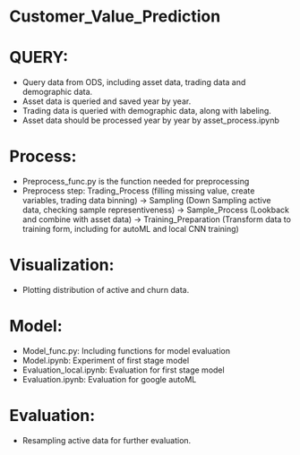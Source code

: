 # Customer_Value_Prediction

# QUERY:
- Query data from ODS, including asset data, trading data and demographic data.
- Asset data is queried and saved year by year.
- Trading data is queried with demographic data, along with labeling.
- Asset data should be processed year by year by asset_process.ipynb

# Process:
- Preprocess_func.py is the function needed for preprocessing
- Preprocess step: Trading_Process (filling missing value, create variables, trading data binning) -> Sampling (Down Sampling active data, checking sample representiveness) -> Sample_Process (Lookback and combine with asset data) -> Training_Preparation (Transform data to training form, including for autoML and local CNN training)

# Visualization:
- Plotting distribution of active and churn data.

# Model:
- Model_func.py: Including functions for model evaluation
- Model.ipynb: Experiment of first stage model
- Evaluation_local.ipynb: Evaluation for first stage model
- Evaluation.ipynb: Evaluation for google autoML

# Evaluation:
- Resampling active data for further evaluation.
